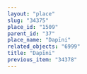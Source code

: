 ```yaml
---
layout: "place"
slug: "34375"
place_id: "1509"
parent_id: "37"
place_name: "Dapīni"
related_objects: "6999"
title: "Dapīni"
previous_item: "34378"
---
```

